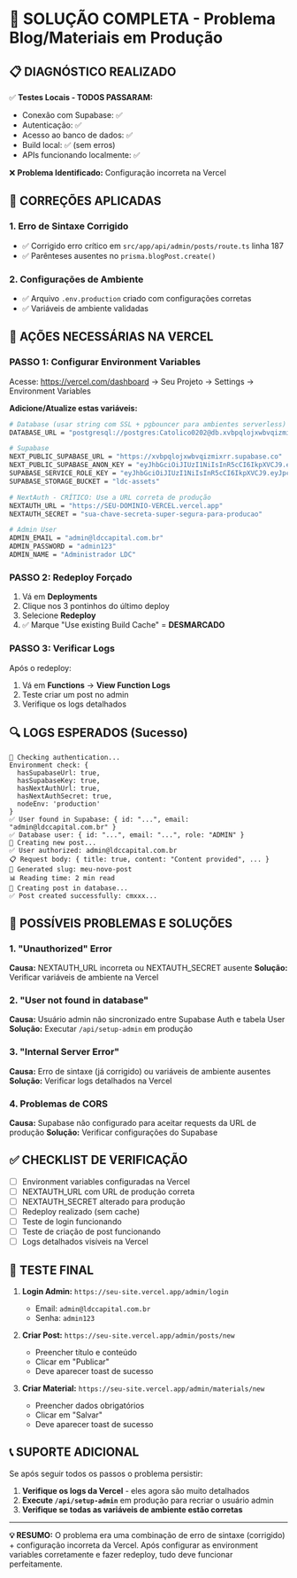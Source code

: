 # 🚀 SOLUÇÃO COMPLETA - Problema Blog/Materiais em Produção

## 📋 DIAGNÓSTICO REALIZADO

✅ **Testes Locais - TODOS PASSARAM:**
- Conexão com Supabase: ✅
- Autenticação: ✅ 
- Acesso ao banco de dados: ✅
- Build local: ✅ (sem erros)
- APIs funcionando localmente: ✅

❌ **Problema Identificado:** Configuração incorreta na Vercel

## 🔧 CORREÇÕES APLICADAS

### 1. **Erro de Sintaxe Corrigido**
- ✅ Corrigido erro crítico em `src/app/api/admin/posts/route.ts` linha 187
- ✅ Parênteses ausentes no `prisma.blogPost.create()`

### 2. **Configurações de Ambiente**
- ✅ Arquivo `.env.production` criado com configurações corretas
- ✅ Variáveis de ambiente validadas

## 🚨 AÇÕES NECESSÁRIAS NA VERCEL

### **PASSO 1: Configurar Environment Variables**

Acesse: https://vercel.com/dashboard → Seu Projeto → Settings → Environment Variables

**Adicione/Atualize estas variáveis:**

```bash
# Database (usar string com SSL + pgbouncer para ambientes serverless)
DATABASE_URL = "postgresql://postgres:Catolico0202@db.xvbpqlojxwbvqizmixrr.supabase.co:5432/postgres?sslmode=require&pgbouncer=true&connection_limit=1"

# Supabase
NEXT_PUBLIC_SUPABASE_URL = "https://xvbpqlojxwbvqizmixrr.supabase.co"
NEXT_PUBLIC_SUPABASE_ANON_KEY = "eyJhbGciOiJIUzI1NiIsInR5cCI6IkpXVCJ9.eyJpc3MiOiJzdXBhYmFzZSIsInJlZiI6Inh2YnBxbG9qeHdidnFpem1peHJyIiwicm9sZSI6ImFub24iLCJpYXQiOjE3NTY4NjI0NzksImV4cCI6MjA3MjQzODQ3OX0.mzcB2XLAyR8cz_ohvdYA-C7ThyZJskYdSN_NuJtq7AI"
SUPABASE_SERVICE_ROLE_KEY = "eyJhbGciOiJIUzI1NiIsInR5cCI6IkpXVCJ9.eyJpc3MiOiJzdXBhYmFzZSIsInJlZiI6Inh2YnBxbG9qeHdidnFpem1peHJyIiwicm9sZSI6InNlcnZpY2Vfcm9sZSIsImlhdCI6MTc1Njg2MjQ3OSwiZXhwIjoyMDcyNDM4NDc5fQ.3jEcQ8IxZP7N9Ih-lkTSLLOduCld5nlGokZthQu-7SE"
SUPABASE_STORAGE_BUCKET = "ldc-assets"

# NextAuth - CRÍTICO: Use a URL correta de produção
NEXTAUTH_URL = "https://SEU-DOMINIO-VERCEL.vercel.app"
NEXTAUTH_SECRET = "sua-chave-secreta-super-segura-para-producao"

# Admin User
ADMIN_EMAIL = "admin@ldccapital.com.br"
ADMIN_PASSWORD = "admin123"
ADMIN_NAME = "Administrador LDC"
```

### **PASSO 2: Redeploy Forçado**

1. Vá em **Deployments**
2. Clique nos 3 pontinhos do último deploy
3. Selecione **Redeploy**
4. ✅ Marque "Use existing Build Cache" = **DESMARCADO**

### **PASSO 3: Verificar Logs**

Após o redeploy:
1. Vá em **Functions** → **View Function Logs**
2. Teste criar um post no admin
3. Verifique os logs detalhados

## 🔍 LOGS ESPERADOS (Sucesso)

```
🔐 Checking authentication...
Environment check: {
  hasSupabaseUrl: true,
  hasSupabaseKey: true,
  hasNextAuthUrl: true,
  hasNextAuthSecret: true,
  nodeEnv: 'production'
}
✅ User found in Supabase: { id: "...", email: "admin@ldccapital.com.br" }
✅ Database user: { id: "...", email: "...", role: "ADMIN" }
📝 Creating new post...
✅ User authorized: admin@ldccapital.com.br
📋 Request body: { title: true, content: "Content provided", ... }
📝 Generated slug: meu-novo-post
📊 Reading time: 2 min read
💾 Creating post in database...
✅ Post created successfully: cmxxx...
```

## 🚨 POSSÍVEIS PROBLEMAS E SOLUÇÕES

### **1. "Unauthorized" Error**
**Causa:** NEXTAUTH_URL incorreta ou NEXTAUTH_SECRET ausente
**Solução:** Verificar variáveis de ambiente na Vercel

### **2. "User not found in database"**
**Causa:** Usuário admin não sincronizado entre Supabase Auth e tabela User
**Solução:** Executar `/api/setup-admin` em produção

### **3. "Internal Server Error"**
**Causa:** Erro de sintaxe (já corrigido) ou variáveis de ambiente ausentes
**Solução:** Verificar logs detalhados na Vercel

### **4. Problemas de CORS**
**Causa:** Supabase não configurado para aceitar requests da URL de produção
**Solução:** Verificar configurações do Supabase

## ✅ CHECKLIST DE VERIFICAÇÃO

- [ ] Environment variables configuradas na Vercel
- [ ] NEXTAUTH_URL com URL de produção correta
- [ ] NEXTAUTH_SECRET alterado para produção
- [ ] Redeploy realizado (sem cache)
- [ ] Teste de login funcionando
- [ ] Teste de criação de post funcionando
- [ ] Logs detalhados visíveis na Vercel

## 🎯 TESTE FINAL

1. **Login Admin:** `https://seu-site.vercel.app/admin/login`
   - Email: `admin@ldccapital.com.br`
   - Senha: `admin123`

2. **Criar Post:** `https://seu-site.vercel.app/admin/posts/new`
   - Preencher título e conteúdo
   - Clicar em "Publicar"
   - Deve aparecer toast de sucesso

3. **Criar Material:** `https://seu-site.vercel.app/admin/materials/new`
   - Preencher dados obrigatórios
   - Clicar em "Salvar"
   - Deve aparecer toast de sucesso

## 📞 SUPORTE ADICIONAL

Se após seguir todos os passos o problema persistir:

1. **Verifique os logs da Vercel** - eles agora são muito detalhados
2. **Execute `/api/setup-admin`** em produção para recriar o usuário admin
3. **Verifique se todas as variáveis de ambiente estão corretas**

---

**💡 RESUMO:** O problema era uma combinação de erro de sintaxe (corrigido) + configuração incorreta da Vercel. Após configurar as environment variables corretamente e fazer redeploy, tudo deve funcionar perfeitamente.







